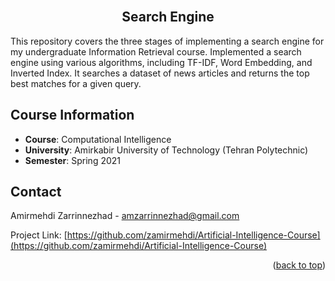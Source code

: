 <!-- PROJECT INFO -->
<br/>
<div align="center">
  <h2 align="center">Search Engine</h3>
  
  <p align="left">
    This repository covers the three stages of implementing a search engine for my undergraduate Information Retrieval course. Implemented a search engine using various algorithms, including TF-IDF, Word Embedding, and Inverted Index. It searches a dataset of news articles and returns the top best matches for a given query.
  </p>
  
</div>


<!-- TABLE OF CONTENTS -->
<!-- 
<details>
  <summary>Table of Contents</summary>
  <ol>
    <li><a href="#project-overview">Project Overview</a>
      <ul>
        <li><a href="#-1-handwritten-digit-recognition-">1. Students Lineup</a></li>
        <li><a href="#-2-fuzzy-c-means-">2. Super Mario</a></li>
        <li><a href="#-3-evolutionary-ai-game-">3. NLP n-gram</a></li>
      </ul>
    </li>
    <li><a href="#course-information">Course Information</a></li>
    <li><a href="#contact">Contact</a></li>
  </ol>
</details>



<!-- ABOUT THE PROJECT -->
<!-- 
## Project Overview
-->



## Course Information
- **Course**: Computational Intelligence 
- **University**: Amirkabir University of Technology (Tehran Polytechnic)
- **Semester**: Spring 2021




<!-- CONTACT -->

## Contact

Amirmehdi Zarrinnezhad - amzarrinnezhad@gmail.com

Project Link: [https://github.com/zamirmehdi/Artificial-Intelligence-Course](https://github.com/zamirmehdi/Artificial-Intelligence-Course)
<p align="right">(<a href="#top">back to top</a>)</p>
